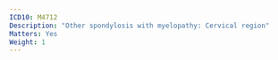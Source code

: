 ```yaml
---
ICD10: M4712
Description: "Other spondylosis with myelopathy: Cervical region"
Matters: Yes
Weight: 1
---
```


